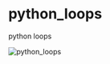 # python_loops
 python loops

![python_loops](https://user-images.githubusercontent.com/18248422/169626809-4ea1cf12-7c58-43e0-a4ae-536049528a08.PNG)

